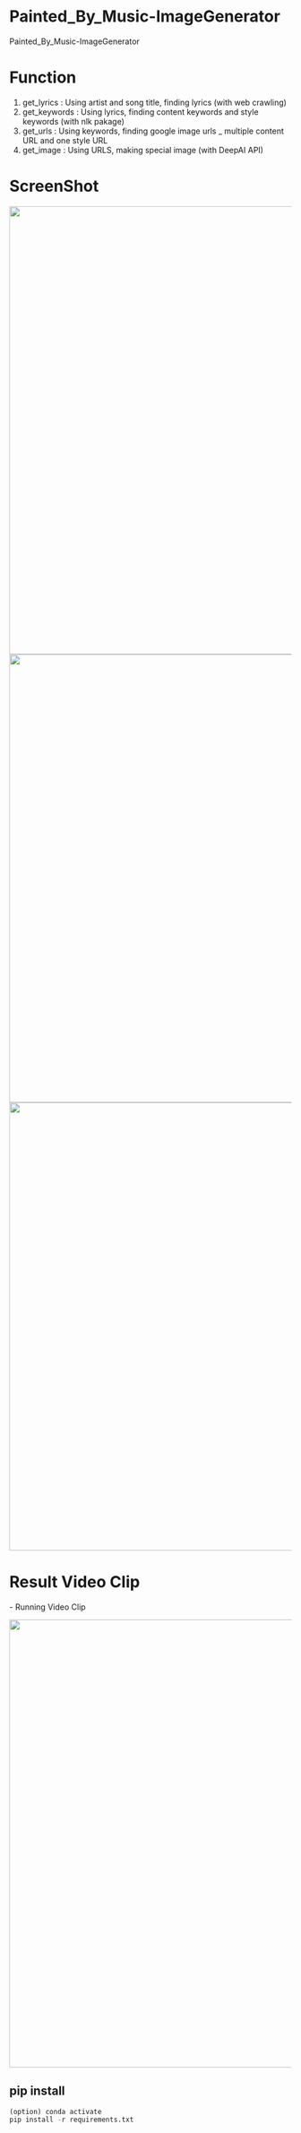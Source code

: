 # Painted_By_Music-ImageGenerator
Painted_By_Music-ImageGenerator


# Function

1. get_lyrics : Using artist and song title, finding lyrics (with web crawling) 
2. get_keywords : Using lyrics, finding content keywords and style keywords (with nlk pakage)
3. get_urls : Using keywords, finding google image urls _ multiple content URL and one style URL
4. get_image : Using URLS, making special image (with DeepAI API)


# ScreenShot

<div>
  <img width="800" src="https://user-images.githubusercontent.com/37185394/70791578-b41b8580-1dda-11ea-83e7-e2ceab2283d7.JPG"/>
  <img width="800" src="https://user-images.githubusercontent.com/37185394/70791583-b54cb280-1dda-11ea-94c9-9ae504111bde.JPG"/>
  <img width="800" src="https://user-images.githubusercontent.com/37185394/70791588-b67ddf80-1dda-11ea-8dc0-e1d9d89128c3.JPG"/>
</div> 


# Result Video Clip

<div>
  <p> - Running Video Clip</p>
  <img width="800" src="https://user-images.githubusercontent.com/37185394/70791776-15dbef80-1ddb-11ea-9048-50ae1ef98588.gif"/>
 </div>


## pip install

```python 3.5.3
(option) conda activate
pip install -r requirements.txt

```
